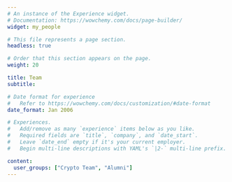 ```yaml
---
# An instance of the Experience widget.
# Documentation: https://wowchemy.com/docs/page-builder/
widget: my_people	

# This file represents a page section.
headless: true

# Order that this section appears on the page.
weight: 20

title: Team
subtitle:

# Date format for experience
#   Refer to https://wowchemy.com/docs/customization/#date-format
date_format: Jan 2006

# Experiences.
#   Add/remove as many `experience` items below as you like.
#   Required fields are `title`, `company`, and `date_start`.
#   Leave `date_end` empty if it's your current employer.
#   Begin multi-line descriptions with YAML's `|2-` multi-line prefix.

content:
  user_groups: ["Crypto Team", "Alumni"]
---
```


